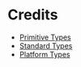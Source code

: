 # Credits

- [Primitive Types](https://developer.mozilla.org/en-US/docs/Web/JavaScript)
- [Standard Types](https://developer.mozilla.org/en-US/docs/Web/JavaScript/Reference/Global_Objects)
- [Platform Types](https://developer.mozilla.org/en-US/docs/Web/API)
